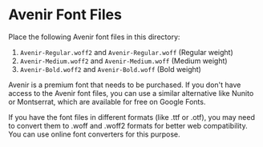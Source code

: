 # Avenir Font Files

Place the following Avenir font files in this directory:

1. `Avenir-Regular.woff2` and `Avenir-Regular.woff` (Regular weight)
2. `Avenir-Medium.woff2` and `Avenir-Medium.woff` (Medium weight)
3. `Avenir-Bold.woff2` and `Avenir-Bold.woff` (Bold weight)

Avenir is a premium font that needs to be purchased. If you don't have access to the Avenir font files, you can use a similar alternative like Nunito or Montserrat, which are available for free on Google Fonts.

If you have the font files in different formats (like .ttf or .otf), you may need to convert them to .woff and .woff2 formats for better web compatibility. You can use online font converters for this purpose.
